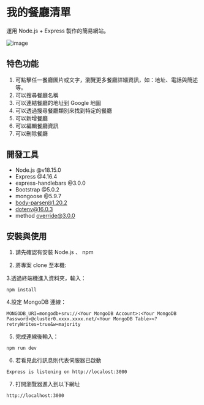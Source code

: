 # 我的餐廳清單

運用 Node.js + Express 製作的簡易網站。


![image](https://github.com/pleasesailas/Restaurant-List-v3/blob/main/public/readmeImage/index.png)


## 特色功能

1. 可點擊任一餐廳圖片或文字，瀏覽更多餐廳詳細資訊，如：地址、電話與簡述等。
2. 可以搜尋餐廳名稱
3. 可以連結餐廳的地址到 Google 地圖
4. 可以透過搜尋餐廳類別來找到特定的餐廳
5. 可以新增餐廳
6. 可以編輯餐廳資訊
7. 可以刪除餐廳

## 開發工具

* Node.js @v18.15.0
* Express @4.16.4
* express-handlebars @3.0.0
* Bootstrap @5.0.2
* mongoose @5.9.7
* body-parser@1.20.2
* dotenv@16.0.3
* method override@3.0.0


## 安裝與使用

1. 請先確認有安裝 Node.js 、 npm

2. 將專案 clone 至本機:

3.透過終端機進入資料夾，輸入：
```
npm install
```

4.設定 MongoDB 連線：
```
MONGODB_URI=mongodb+srv://<Your MongoDB Account>:<Your MongoDB Password>@cluster0.xxxx.xxxx.net/<Your MongoDB Table><?retryWrites=true&w=majority
```

5. 完成連線後輸入：
```
npm run dev
```

6. 若看見此行訊息則代表伺服器已啟動
```
Express is listening on http://localost:3000
```

7. 打開瀏覽器進入到以下網址
```
http://localhost:3000
```

